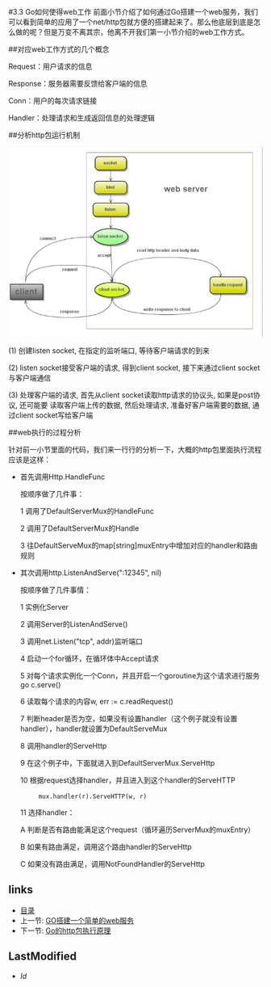 #3.3 Go如何使得web工作
前面小节介绍了如何通过Go搭建一个web服务，我们可以看到简单的应用了一个net/http包就方便的搭建起来了。那么他底层到底是怎么做的呢？但是万变不离其宗，他离不开我们第一小节介绍的web工作方式。

##对应web工作方式的几个概念

Request：用户请求的信息

Response：服务器需要反馈给客户端的信息

Conn：用户的每次请求链接

Handler：处理请求和生成返回信息的处理逻辑

##分析http包运行机制

![](images/3.3.http.png?raw=true)

(1) 创建listen socket, 在指定的监听端口, 等待客户端请求的到来

(2) listen socket接受客户端的请求, 得到client socket, 接下来通过client socket与客户端通信

(3) 处理客户端的请求, 首先从client socket读取http请求的协议头, 如果是post协议, 还可能要
      读取客户端上传的数据, 然后处理请求, 准备好客户端需要的数据, 通过client socket写给客户端
      
      
      
##web执行的过程分析

针对前一小节里面的代码，我们来一行行的分析一下，大概的http包里面执行流程应该是这样：

- 首先调用Http.HandleFunc

	按顺序做了几件事：

	1 调用了DefaultServerMux的HandleFunc

	2 调用了DefaultServerMux的Handle

	3 往DefaultServeMux的map[string]muxEntry中增加对应的handler和路由规则

- 其次调用http.ListenAndServe(":12345", nil)	

	按顺序做了几件事情：

	1 实例化Server

	2 调用Server的ListenAndServe()

	3 调用net.Listen("tcp", addr)监听端口
	
	4 启动一个for循环，在循环体中Accept请求
	
	5 对每个请求实例化一个Conn，并且开启一个goroutine为这个请求进行服务go c.serve()
	
	6 读取每个请求的内容w, err := c.readRequest()
	
	7 判断header是否为空，如果没有设置handler（这个例子就没有设置handler），handler就设置为DefaultServeMux

	8 调用handler的ServeHttp
	
	9 在这个例子中，下面就进入到DefaultServerMux.ServeHttp

	10 根据request选择handler，并且进入到这个handler的ServeHTTP

	       mux.handler(r).ServeHTTP(w, r)

	11 选择handler：

    A 判断是否有路由能满足这个request（循环遍历ServerMux的muxEntry）

    B 如果有路由满足，调用这个路由handler的ServeHttp

    C 如果没有路由满足，调用NotFoundHandler的ServeHttp





## links
   * [目录](<preface.md>)
   * 上一节: [GO搭建一个简单的web服务](<3.2.md>)
   * 下一节: [Go的http包执行原理](<3.4.md>)

## LastModified 
   * $Id$